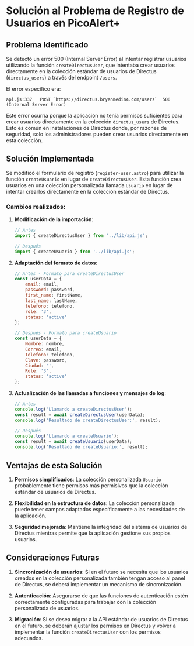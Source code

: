 # Solución al Problema de Registro de Usuarios en PicoAlert+

## Problema Identificado

Se detectó un error 500 (Internal Server Error) al intentar registrar usuarios utilizando la función `createDirectusUser`, que intentaba crear usuarios directamente en la colección estándar de usuarios de Directus (`directus_users`) a través del endpoint `/users`.

El error específico era:

```
api.js:337   POST `https://directus.bryanmedin4.com/users`  500 (Internal Server Error)
```

Este error ocurría porque la aplicación no tenía permisos suficientes para crear usuarios directamente en la colección `directus_users` de Directus. Esto es común en instalaciones de Directus donde, por razones de seguridad, solo los administradores pueden crear usuarios directamente en esta colección.

## Solución Implementada

Se modificó el formulario de registro (`register-user.astro`) para utilizar la función `createUsuario` en lugar de `createDirectusUser`. Esta función crea usuarios en una colección personalizada llamada `Usuario` en lugar de intentar crearlos directamente en la colección estándar de Directus.

### Cambios realizados:

1. **Modificación de la importación**:
   ```javascript
   // Antes
   import { createDirectusUser } from '../lib/api.js';
   
   // Después
   import { createUsuario } from '../lib/api.js';
   ```

2. **Adaptación del formato de datos**:
   ```javascript
   // Antes - Formato para createDirectusUser
   const userData = {
       email: email,
       password: password,
       first_name: firstName,
       last_name: lastName,
       telefono: telefono,
       role: '3',
       status: 'active'
   };
   
   // Después - Formato para createUsuario
   const userData = {
       Nombre: nombre,
       Correo: email,
       Telefono: telefono,
       Clave: password,
       Ciudad: '',
       Role: '3',
       status: 'active'
   };
   ```

3. **Actualización de las llamadas a funciones y mensajes de log**:
   ```javascript
   // Antes
   console.log('Llamando a createDirectusUser');
   const result = await createDirectusUser(userData);
   console.log('Resultado de createDirectusUser:', result);
   
   // Después
   console.log('Llamando a createUsuario');
   const result = await createUsuario(userData);
   console.log('Resultado de createUsuario:', result);
   ```

## Ventajas de esta Solución

1. **Permisos simplificados**: La colección personalizada `Usuario` probablemente tiene permisos más permisivos que la colección estándar de usuarios de Directus.

2. **Flexibilidad en la estructura de datos**: La colección personalizada puede tener campos adaptados específicamente a las necesidades de la aplicación.

3. **Seguridad mejorada**: Mantiene la integridad del sistema de usuarios de Directus mientras permite que la aplicación gestione sus propios usuarios.

## Consideraciones Futuras

1. **Sincronización de usuarios**: Si en el futuro se necesita que los usuarios creados en la colección personalizada también tengan acceso al panel de Directus, se deberá implementar un mecanismo de sincronización.

2. **Autenticación**: Asegurarse de que las funciones de autenticación estén correctamente configuradas para trabajar con la colección personalizada de usuarios.

3. **Migración**: Si se desea migrar a la API estándar de usuarios de Directus en el futuro, se deberán ajustar los permisos en Directus y volver a implementar la función `createDirectusUser` con los permisos adecuados.